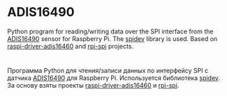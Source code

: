 # ADIS16490

Python program for reading/writing data over the SPI interface from the [ADIS16490](https://www.analog.com/media/en/technical-documentation/data-sheets/adis16490.pdf) sensor for Raspberry Pi. The [spidev](https://github.com/doceme/py-spidev) library is used. Based on [raspi-driver-adis16460](https://github.com/islandpeak/raspi-driver-adis16460) and [rpi-spi](https://github.com/omgzergrush/rpi-spi) projects.    

#

Программа Python для чтения/записи данных по интерфейсу SPI с датчика [ADIS16490](https://www.analog.com/media/en/technical-documentation/data-sheets/adis16490.pdf) для Raspberry Pi. Используется библиотека [spidev](https://github.com/doceme/py-spidev). За основу взяты проекты [raspi-driver-adis16460](https://github.com/islandpeak/raspi-driver-adis16460) и [rpi-spi](https://github.com/omgzergrush/rpi-spi).
